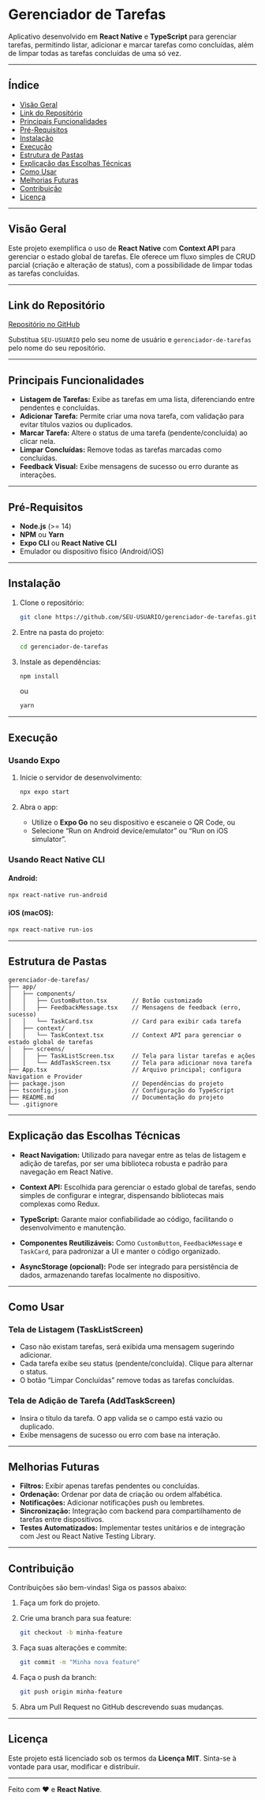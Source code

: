# Gerenciador de Tarefas

Aplicativo desenvolvido em **React Native** e **TypeScript** para gerenciar tarefas, permitindo listar, adicionar e marcar tarefas como concluídas, além de limpar todas as tarefas concluídas de uma só vez.

---

## Índice

- [Visão Geral](#visão-geral)
- [Link do Repositório](#link-do-repositório)
- [Principais Funcionalidades](#principais-funcionalidades)
- [Pré-Requisitos](#pré-requisitos)
- [Instalação](#instalação)
- [Execução](#execução)
- [Estrutura de Pastas](#estrutura-de-pastas)
- [Explicação das Escolhas Técnicas](#explicação-das-escolhas-técnicas)
- [Como Usar](#como-usar)
- [Melhorias Futuras](#melhorias-futuras)
- [Contribuição](#contribuição)
- [Licença](#licença)

---

## Visão Geral

Este projeto exemplifica o uso de **React Native** com **Context API** para gerenciar o estado global de tarefas. Ele oferece um fluxo simples de CRUD parcial (criação e alteração de status), com a possibilidade de limpar todas as tarefas concluídas.

---

## Link do Repositório

[Repositório no GitHub](https://github.com/joel-ferreira-dev/task-manager-)

Substitua `SEU-USUARIO` pelo seu nome de usuário e `gerenciador-de-tarefas` pelo nome do seu repositório.

---

## Principais Funcionalidades

- **Listagem de Tarefas:** Exibe as tarefas em uma lista, diferenciando entre pendentes e concluídas.
- **Adicionar Tarefa:** Permite criar uma nova tarefa, com validação para evitar títulos vazios ou duplicados.
- **Marcar Tarefa:** Altere o status de uma tarefa (pendente/concluída) ao clicar nela.
- **Limpar Concluídas:** Remove todas as tarefas marcadas como concluídas.
- **Feedback Visual:** Exibe mensagens de sucesso ou erro durante as interações.

---

## Pré-Requisitos

- **Node.js** (>= 14)
- **NPM** ou **Yarn**
- **Expo CLI** ou **React Native CLI**
- Emulador ou dispositivo físico (Android/iOS)

---

## Instalação

1. Clone o repositório:
   ```bash
   git clone https://github.com/SEU-USUARIO/gerenciador-de-tarefas.git
   ```

2. Entre na pasta do projeto:
   ```bash
   cd gerenciador-de-tarefas
   ```

3. Instale as dependências:
   ```bash
   npm install
   ```
   ou
   ```bash
   yarn
   ```

---

## Execução

### Usando Expo

1. Inicie o servidor de desenvolvimento:
   ```bash
   npx expo start
   ```

2. Abra o app:
   - Utilize o **Expo Go** no seu dispositivo e escaneie o QR Code, ou
   - Selecione “Run on Android device/emulator” ou “Run on iOS simulator”.

### Usando React Native CLI

#### Android:
```bash
npx react-native run-android
```

#### iOS (macOS):
```bash
npx react-native run-ios
```

---

## Estrutura de Pastas

```plaintext
gerenciador-de-tarefas/
├── app/
│   ├── components/
│   │   ├── CustomButton.tsx       // Botão customizado
│   │   ├── FeedbackMessage.tsx    // Mensagens de feedback (erro, sucesso)
│   │   └── TaskCard.tsx           // Card para exibir cada tarefa
│   ├── context/
│   │   └── TaskContext.tsx        // Context API para gerenciar o estado global de tarefas
│   ├── screens/
│   │   ├── TaskListScreen.tsx     // Tela para listar tarefas e ações
│   │   └── AddTaskScreen.tsx      // Tela para adicionar nova tarefa
├── App.tsx                        // Arquivo principal; configura Navigation e Provider
├── package.json                   // Dependências do projeto
├── tsconfig.json                  // Configuração do TypeScript
├── README.md                      // Documentação do projeto
└── .gitignore
```

---

## Explicação das Escolhas Técnicas

- **React Navigation:**
  Utilizado para navegar entre as telas de listagem e adição de tarefas, por ser uma biblioteca robusta e padrão para navegação em React Native.

- **Context API:**
  Escolhida para gerenciar o estado global de tarefas, sendo simples de configurar e integrar, dispensando bibliotecas mais complexas como Redux.

- **TypeScript:**
  Garante maior confiabilidade ao código, facilitando o desenvolvimento e manutenção.

- **Componentes Reutilizáveis:**
  Como `CustomButton`, `FeedbackMessage` e `TaskCard`, para padronizar a UI e manter o código organizado.

- **AsyncStorage (opcional):**
  Pode ser integrado para persistência de dados, armazenando tarefas localmente no dispositivo.

---

## Como Usar

### Tela de Listagem (TaskListScreen)

- Caso não existam tarefas, será exibida uma mensagem sugerindo adicionar.
- Cada tarefa exibe seu status (pendente/concluída). Clique para alternar o status.
- O botão “Limpar Concluídas” remove todas as tarefas concluídas.

### Tela de Adição de Tarefa (AddTaskScreen)

- Insira o título da tarefa. O app valida se o campo está vazio ou duplicado.
- Exibe mensagens de sucesso ou erro com base na interação.

---

## Melhorias Futuras

- **Filtros:** Exibir apenas tarefas pendentes ou concluídas.
- **Ordenação:** Ordenar por data de criação ou ordem alfabética.
- **Notificações:** Adicionar notificações push ou lembretes.
- **Sincronização:** Integração com backend para compartilhamento de tarefas entre dispositivos.
- **Testes Automatizados:** Implementar testes unitários e de integração com Jest ou React Native Testing Library.

---

## Contribuição

Contribuições são bem-vindas! Siga os passos abaixo:

1. Faça um fork do projeto.
2. Crie uma branch para sua feature:
   ```bash
   git checkout -b minha-feature
   ```

3. Faça suas alterações e commite:
   ```bash
   git commit -m "Minha nova feature"
   ```

4. Faça o push da branch:
   ```bash
   git push origin minha-feature
   ```

5. Abra um Pull Request no GitHub descrevendo suas mudanças.

---

## Licença

Este projeto está licenciado sob os termos da **Licença MIT**. Sinta-se à vontade para usar, modificar e distribuir.

---

Feito com ❤️ e **React Native**.

